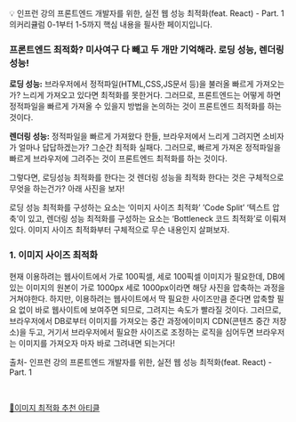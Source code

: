 <aside>
💡 인프런 강의 프론트엔드 개발자를 위한, 실전 웹 성능 최적화(feat. React) - Part. 1의커리큘럼 0-1부터 1-5까지 핵심 내용을 필사한 페이지입니다.

</aside>

### 프론트엔드 최적화? 미사여구 다 빼고 두 개만 기억해라. 로딩 성능, 렌더링 성능!

**로딩 성능:** 브라우저에서 정적파일(HTML,CSS,JS문서 등)을 불러올 빠르게 가져오는가? 느리게 가져오고 있다면 최적화를 못한거다. 그러므로, 프론트엔드는 어떻게 하면 정적파일을 빠르게 가져올 수 있을지 방법을 논의하는 것이 프론트엔드 최적화를 하는 것이다.

**렌더링 성능:** 정적파일을 빠르게 가져왔다 한들, 브라우저에서 느리게 그려지면 소비자가 얼마나 답답하겠는가? 그순간 최적화 실패다. 그러므로, 빠르게 가져온 정적파일을 빠르게 브라우저에 그려주는 것이 프론트엔드 최적화를 하는 것이다.

그렇다면, 로딩성능 최적화를 한다는 것 렌더링 성능을 최적화 한다는 것은 구체적으로 무엇을 하는건가? 아래 사진을 보자!

로딩 성능 최적화를 구성하는 요소는 ‘이미지 사이즈 최적화’ ’Code Split’ ‘텍스트 압축’이 있고, 렌더링 성능 최적화를 구성하는 요소는 ‘Bottleneck 코드 최적화’로 이뤄져있다. 이미지 사이즈 최적화부터 구체적으로 무슨 내용인지 살펴보자.

### 1. 이미지 사이즈 최적화

현재 이용하려는 웹사이트에서 가로 100픽셀, 세로 100픽셀 이미지가 필요한데, DB에 있는 이미지의 원본이 가로 1000px 세로 1000px이라면 해당 사진을 압축하는 과정을 거쳐야한다. 하지만, 이용하려는 웹사이트에서 딱 필요한 사이즈만큼 준다면 압축할 필요 없이 바로 웹사이트에 보여주면 되므로, 그려지는 속도가 빨라질 것이다. 그러므로, 브라우저에서 DB로부터 이미지를 가져오는 중간 과정에이미지 CDN(콘텐츠 중간 저장소)을 두고, 거기서 브라우저에서 필요한 사이즈로 조정하는 로직을 심어두면 브라우저는 이미지를 가져오자 마자 바로 그려내면 되는거다!

출처- 인프런 강의 프론트엔드 개발자를 위한, 실전 웹 성능 최적화(feat. React) - Part. 1



<br>

[🔮이미지 최적화 추천 아티클](https://velog.io/@hustle-dev/%EC%9B%B9-%EC%84%B1%EB%8A%A5%EC%9D%84-%EC%9C%84%ED%95%9C-%EC%9D%B4%EB%AF%B8%EC%A7%80-%EC%B5%9C%EC%A0%81%ED%99%94)
